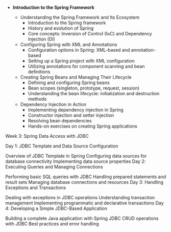 - **Introduction to the Spring Framework**

  - Understanding the Spring Framework and Its Ecosystem
    - Introduction to the Spring framework
    - History and evolution of Spring
    - Core concepts: Inversion of Control (IoC) and Dependency Injection (DI)
  - Configuring Spring with XML and Annotations
    - Configuration options in Spring: XML-based and annotation-based
    - Setting up a Spring project with XML configuration
    - Utilizing annotations for component scanning and bean definitions
  - Creating Spring Beans and Managing Their Lifecycle
    - Defining and configuring Spring beans
    - Bean scopes (singleton, prototype, request, session)
    - Understanding the bean lifecycle: initialization and destruction methods
  - Dependency Injection in Action
    - Implementing dependency injection in Spring
    - Constructor injection and setter injection
    - Resolving bean dependencies
    - Hands-on exercises on creating Spring applications


Week 3: Spring Data Access with JDBC

Day 1: JDBC Template and Data Source Configuration

Overview of JDBC Template in Spring
Configuring data sources for database connectivity
Implementing data source properties
Day 2: Executing Queries and Managing Connections

Performing basic SQL queries with JDBC
Handling prepared statements and result sets
Managing database connections and resources
Day 3: Handling Exceptions and Transactions

Dealing with exceptions in JDBC operations
Understanding transaction management
Implementing programmatic and declarative transactions
Day 4: Developing a Simple JDBC-Based Application

Building a complete Java application with Spring JDBC
CRUD operations with JDBC
Best practices and error handling